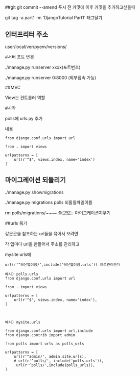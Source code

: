 ##git
git commit --amend 
푸시 전 커밋에 이후 커밋을 추가하고싶을때

git tag -a part1 -m 'DjangoTutorial Part1'
태그달기

## 인터프리터 주소
user/local/ver/pyenv/versions/

#서버 포트 변경

./manage.py runserver xxxx(포트번호)

./manage.py runserver 0:8000 (외부접속 가능)

##MVC

View는 컨트롤러 역할

#시작

polls에 urls.py 추가

내용

```
from django.conf.urls import url

from . import views

urlpatterns = [
    url(r'^$', views.index, name='index')
]
```

## 마이그레이션 되돌리기
./manage.py showmigrations

./manage.py migrations polls 되돌릴파일이름

rm polls/migrations/~~~~ 쓸모없는 마이그레이션지우기

##urls 묶기

같은곳을 참조하는 url들을 묶어서 보려면

각 앱마다 url을 만들어서 주소를 관리하고

mysite urls에

```
url(r'^묶은앱이름/',include('묶은앱이름.urls')) 으로관리한다

예시) polls.urls
from django.conf.urls import url

from . import views

urlpatterns = [
    url(r'^$', views.index, name='index'),
]



예시) mysite.urls

from django.conf.urls import url,include
from django.contrib import admin

from polls import urls as polls_urls

urlpatterns = [
    url(r'^admin/', admin.site.urls),
    # url(r'^polls/', include('polls.urls')),
     url(r'^polls/',include(polls_urls)),
]

```

